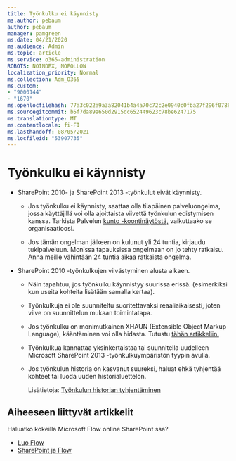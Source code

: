 ```yaml
---
title: Työnkulku ei käynnisty
ms.author: pebaum
author: pebaum
manager: pamgreen
ms.date: 04/21/2020
ms.audience: Admin
ms.topic: article
ms.service: o365-administration
ROBOTS: NOINDEX, NOFOLLOW
localization_priority: Normal
ms.collection: Adm_O365
ms.custom:
- "9000144"
- "1670"
ms.openlocfilehash: 77a3c022a9a3a82041b4a4a70c72c2e0940c0fba27f296f07881e3abebf1e464
ms.sourcegitcommit: b5f7da89a650d2915dc652449623c78be6247175
ms.translationtype: MT
ms.contentlocale: fi-FI
ms.lasthandoff: 08/05/2021
ms.locfileid: "53907735"
---
```

# <a name="workflow-is-not-starting"></a>Työnkulku ei käynnisty

- SharePoint 2010- ja SharePoint 2013 -työnkulut eivät käynnisty.

    - Jos työnkulku ei käynnisty, saattaa olla tilapäinen palveluongelma, jossa käyttäjillä voi olla ajoittaista viivettä työnkulun edistymisen kanssa. Tarkista Palvelun [kunto -koontinäytöstä,](https://admin.microsoft.com/AdminPortal/Home/servicehealth) vaikuttaako se organisaatioosi.

    - Jos tämän ongelman jälkeen on kulunut yli 24 tuntia, kirjaudu tukipalveluun. Monissa tapauksissa ongelmaan on jo tehty ratkaisu. Anna meille vähintään 24 tuntia aikaa ratkaista ongelma.

- SharePoint 2010 -työnkulkujen viivästyminen alusta alkaen.

    - Näin tapahtuu, jos työnkulku käynnistyy suurissa erissä. (esimerkiksi kun useita kohteita lisätään samalla kertaa).

    - Työnkulkuja ei ole suunniteltu suoritettavaksi reaaliaikaisesti, joten viive on suunnittelun mukaan toimintatapa.

   -  Jos työnkulku on monimutkainen XHAUN (Extensible Object Markup Language), kääntäminen voi olla hidasta. Tutustu [tähän artikkeliin.](https://support.microsoft.com//kb/3043697)

    - Työnkulkua kannattaa yksinkertaistaa tai suunnitella uudelleen Microsoft SharePoint 2013 -työnkulkuympäristön tyypin avulla.

    - Jos työnkulun historia on kasvanut suureksi, haluat ehkä tyhjentää kohteet tai luoda uuden historialuettelon.

        Lisätietoja: [Työnkulun historian tyhjentäminen](https://blogs.technet.microsoft.com/marj/2015/08/07/sharepoint-2010-workflows-best-practice-purge-workflow-history-list-items/)


## <a name="related-topics"></a>Aiheeseen liittyvät artikkelit
Haluatko kokeilla Microsoft Flow online SharePoint ssa?
- [Luo Flow](https://support.office.com/article/Create-a-flow-for-a-list-or-library-in-SharePoint-Online-or-OneDrive-for-Business-a9c3e03b-0654-46af-a254-20252e580d01) 
- [SharePoint ja Flow](https://flow.microsoft.com/blog/sharepoint-and-flow/) 
